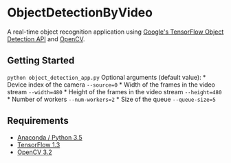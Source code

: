 # ObjectDetectionByVideo
A real-time object recognition application using [Google's TensorFlow Object Detection API](https://github.com/tensorflow/models/tree/master/research/object_detection) and [OpenCV](http://opencv.org/).

## Getting Started
`python object_detection_app.py`
    Optional arguments (default value):
    * Device index of the camera `--source=0`
    * Width of the frames in the video stream `--width=480`
    * Height of the frames in the video stream `--height=480`
    * Number of workers `--num-workers=2`
    * Size of the queue `--queue-size=5`

## Requirements
- [Anaconda / Python 3.5](https://www.continuum.io/downloads)
- [TensorFlow 1.3](https://www.tensorflow.org/)
- [OpenCV 3.2](http://opencv.org/)
